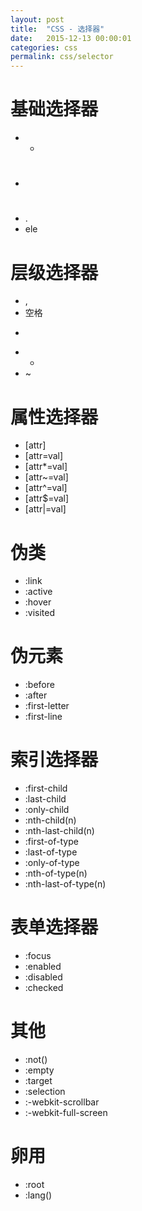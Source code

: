 ```yaml
---
layout: post
title:  "CSS - 选择器"
date:   2015-12-13 00:00:01
categories: css
permalink: css/selector
---
```




# 基础选择器

* *
* #
* .
* ele

# 层级选择器

* ,
* 空格
* >
* +
* ~

# 属性选择器

* [attr]
* [attr=val]
* [attr*=val]
* [attr~=val]
* [attr^=val]
* [attr$=val]
* [attr\|=val]

# 伪类

* :link
* :active
* :hover
* :visited

# 伪元素

* :before
* :after
* :first-letter
* :first-line

# 索引选择器

* :first-child
* :last-child
* :only-child
* :nth-child(n)
* :nth-last-child(n)
* :first-of-type
* :last-of-type
* :only-of-type
* :nth-of-type(n)
* :nth-last-of-type(n)

# 表单选择器

* :focus
* :enabled
* :disabled
* :checked

# 其他

* :not()
* :empty
* :target
* :selection
* :-webkit-scrollbar
* :-webkit-full-screen

# 卵用

* :root
* :lang()